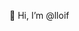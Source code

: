 👀 Hi, I’m @lloif

<!---
lloif/lloif is a ✨ special ✨ repository because its `README.md` (this file) appears on your GitHub profile.
You can click the Preview link to take a look at your changes.
--->
